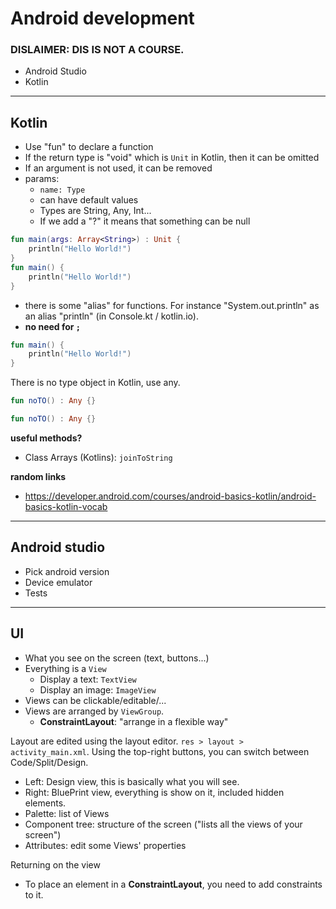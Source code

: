# Android development

### DISLAIMER: DIS IS NOT A COURSE.

* Android Studio
* Kotlin

<hr class="sr">

## Kotlin

* Use "fun" to declare a function
* If the return type is "void" which is `Unit` in Kotlin, then it can be omitted
* If an argument is not used, it can be removed
* params: 
  * `name: Type`
  * can have default values
  * Types are String, Any, Int...
  * If we add a "?" it means that something can be null

```kotlin
fun main(args: Array<String>) : Unit {
    println("Hello World!")
}
fun main() {
    println("Hello World!")
}
```

* there is some "alias" for functions. For instance "System.out.println" as an alias "println" (in Console.kt / kotlin.io).
* **no need for `;`**

```kotlin
fun main() {
    println("Hello World!")
}
```

There is no type object in Kotlin, use any.

```kotlin
fun noTO() : Any {}
```

```kotlin
fun noTO() : Any {}
```

**useful methods?**

* Class Arrays (Kotlins): `joinToString`

**random links**

* https://developer.android.com/courses/android-basics-kotlin/android-basics-kotlin-vocab

<hr class="sr">

## Android studio

* Pick android version
* Device emulator
* Tests

<hr class="sl">

## UI

* What you see on the screen (text, buttons...)
* Everything is a `View`
  * Display a text: `TextView`
  * Display an image: `ImageView`
* Views can be clickable/editable/...
* Views are arranged by `ViewGroup`.
  * **ConstraintLayout**: "arrange in a flexible way"

Layout are edited using the layout editor. `res > layout > activity_main.xml`. Using the top-right buttons, you can switch between Code/Split/Design.

* Left: Design view, this is basically what you will see.
* Right: BluePrint view, everything is show on it, included hidden elements.
* Palette: list of Views
* Component tree: structure of the screen ("lists all the views of your screen")
* Attributes: edit some Views' properties

Returning on the view

* To place an element in a **ConstraintLayout**, you need to add constraints to it.